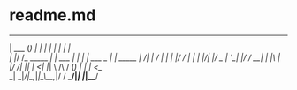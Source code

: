 # readme.md

______ _           _          _    _            _        
| ___ (_)         | |        | |  | |          | |       
| |_/ /_ _____   _| | ___   _| |  | | ___  _ __| | _____ 
|    /| |_  / | | | |/ / | | | |/\| |/ _ \| '__| |/ / __|
| |\ \| |/ /| |_| |   <| |_| \  /\  / (_) | |  |   <\__ \
\_| \_|_/___|\__,_|_|\_\\__,_|\/  \/ \___/|_|  |_|\_\___/
                                                         
                                                         
